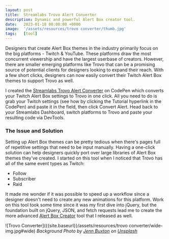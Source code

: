 ```yaml
---
layout: post
title:  Streamlabs Trovo Alert Converter
description: Dynamic and powerful Alert Box creator tool.
date:   2023-01-18 00:00:00 +0000
image:  '/assets/resources/trovo converter/thumb.jpg'
tags:   [tool]
---
```

Designers that create Alert Box themes in the industry primarily focus on the big platforms - Twitch & YouTube. These platforms draw the most concurrent viewership and have the largest userbase of creators. However, there are smaller emerging platforms like Trovo that can be a promising source of potential clients for designers looking to expand their reach. With a few short clicks, designers can now easily convert their Twitch Alert Box themes to support Trovo as well. 

I created the [Streamlabs Trovo Alert Converter](https://codepen.io/Slykuiper/full/wvmbZzg) on CodePen which converts your Twitch Alert Box settings to Trovo in one click. All you need to do is grab your Twitch settings (see how by clicking the Tutorial hyperlink in the CodePen) and paste it in the field, then click Convert Alert. Head back to your Streamlabs Dashboard, switch platforms to Trovo and paste your resulting code via DevTools.

### The Issue and Solution
Setting up Alert Box themes can be pretty tedious when there's pages full of repetitive settings that need to be input manually. Having a one-click solution can help designers quickly port over large libraries of Alert Box themes they've created. I started on this tool when I noticed that Trovo has all of the same event types as Twitch:

- Follow
- Subscriber
- Raid

It made me wonder if it was possible to speed up a workflow since a designer doesn't need to create any new animations for this platform. Work on this tool took some time since it was my first dive into jQuery, but the foundation built on jQuery, JSON, and fetch requests lead me to create the more advanced [Alert Box Creator](https://slykuiper.github.io/streamlabs-alert-box-creator) tool that I released as well. 
  
![Trovo Converter]({{site.baseurl}}/assets/resources/trovo converter/wide-img.jpg#wide)
*Background Photo by [Jenn Buxton](https://unsplash.com/photos/VbehmJNj5Tc) on [Unsplash](https://unsplash.com/)*